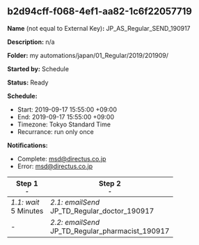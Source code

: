 ## b2d94cff-f068-4ef1-aa82-1c6f22057719

**Name** (not equal to External Key)**:** JP_AS_Regular_SEND_190917

**Description:** n/a

**Folder:** my automations/japan/01_Regular/2019/201909/

**Started by:** Schedule

**Status:** Ready

**Schedule:**

* Start: 2019-09-17 15:55:00 +09:00
* End: 2019-09-17 15:55:00 +09:00
* Timezone: Tokyo Standard Time
* Recurrance: run only once

**Notifications:**

* Complete: msd@directus.co.jp
* Error: msd@directus.co.jp

| Step 1<br>_<small>-</small>_ | Step 2<br>_<small>-</small>_ |
| --- | --- |
| _1.1: wait_<br>5 Minutes | _2.1: emailSend_<br>JP_TD_Regular_doctor_190917 |
| - | _2.2: emailSend_<br>JP_TD_Regular_pharmacist_190917 |

